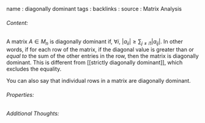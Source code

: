 name : diagonally dominant
tags : 
backlinks : 
source : Matrix Analysis

###### Content:
A matrix $A \in M_n$ is diagonally dominant if, $\forall i$, $|a_{ii}| \geq \sum_{j\neq i1}|a_{ij}|$. In other words, if for each row of the matrix, if the diagonal value is greater than or *equal to* the sum of the other entries in the row, then the matrix is diagonally dominant. This is different from [[strictly diagonally dominant]], which excludes the equality.

You can also say that individual rows in a matrix are diagonally dominant.

###### Properties:


###### Additional Thoughts:
